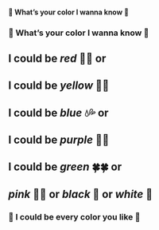 #### 🧐 What’s your color I wanna know 🧐
### 🧐 What’s your color I wanna know 🧐

  ## I could be *red* 🍒🍒 or
  ## I could be *yellow* 🌼🌼

  ## I could be *blue* 💧💦 or
  ## I could be *purple* 💜💜
  ## I could be *green* 🍀🍀 or 
  ## *pink* 🎀🎀 or *black* 🖤 or *white* 🤍

### 🙈 I could be every color you like 🙈
